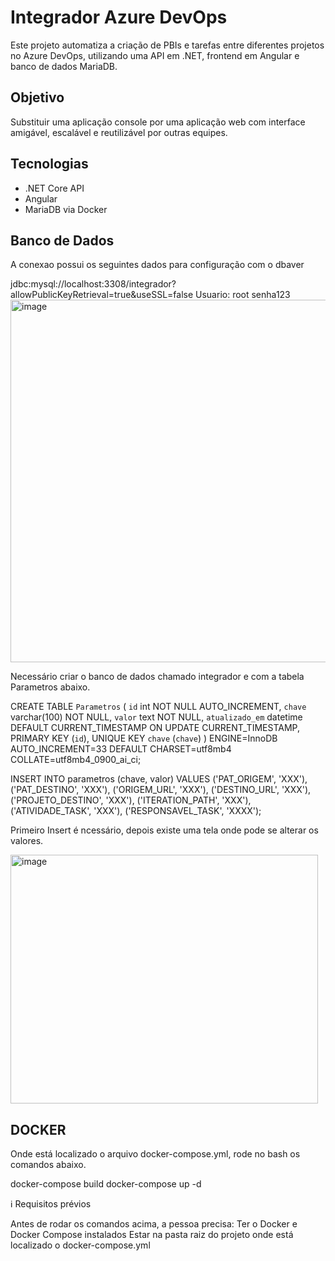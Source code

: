 # Integrador Azure DevOps

Este projeto automatiza a criação de PBIs e tarefas entre diferentes projetos no Azure DevOps, utilizando uma API em .NET, frontend em Angular e banco de dados MariaDB.

## Objetivo

Substituir uma aplicação console por uma aplicação web com interface amigável, escalável e reutilizável por outras equipes.

## Tecnologias
- .NET Core API
- Angular
- MariaDB via Docker

## Banco de Dados

A conexao possui os seguintes dados para configuração com o dbaver

jdbc:mysql://localhost:3308/integrador?allowPublicKeyRetrieval=true&useSSL=false
Usuario: root
senha123
<img width="590" height="580" alt="image" src="https://github.com/user-attachments/assets/e46b0fc5-0eb3-4f3f-a1b6-e53b1c918af2" />

Necessário criar o banco de dados chamado integrador e com a tabela Parametros abaixo.

CREATE TABLE `Parametros` (
  `id` int NOT NULL AUTO_INCREMENT,
  `chave` varchar(100) NOT NULL,
  `valor` text NOT NULL,
  `atualizado_em` datetime DEFAULT CURRENT_TIMESTAMP ON UPDATE CURRENT_TIMESTAMP,
  PRIMARY KEY (`id`),
  UNIQUE KEY `chave` (`chave`)
) ENGINE=InnoDB AUTO_INCREMENT=33 DEFAULT CHARSET=utf8mb4 COLLATE=utf8mb4_0900_ai_ci;


INSERT INTO parametros (chave, valor) VALUES
('PAT_ORIGEM', 'XXX'),
('PAT_DESTINO', 'XXX'),
('ORIGEM_URL', 'XXX'),
('DESTINO_URL', 'XXX'),
('PROJETO_DESTINO', 'XXX'),
('ITERATION_PATH', 'XXX'),
('ATIVIDADE_TASK', 'XXX'),
('RESPONSAVEL_TASK', 'XXXX');

Primeiro Insert é ncessário, depois existe uma tela onde pode se alterar os valores.

<img width="492" height="398" alt="image" src="https://github.com/user-attachments/assets/413df7d0-c00e-4e25-b618-56110391e855" />



## DOCKER

Onde está localizado o arquivo docker-compose.yml, rode no bash os comandos abaixo.

docker-compose build
docker-compose up -d

ℹ️ Requisitos prévios

Antes de rodar os comandos acima, a pessoa precisa:
Ter o Docker e Docker Compose instalados
Estar na pasta raiz do projeto onde está localizado o docker-compose.yml
